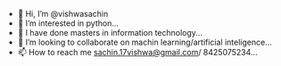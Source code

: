 - 👋 Hi, I’m @vishwasachin
- 👀 I’m interested in python...
- 🌱 I have done masters in information technology...
- 💞️ I’m looking to collaborate on  machin learning/artificial inteligence...
- 📫 How to reach me sachin.17vishwa@gmail.com/ 8425075234...

<!---
vishwasachin/vishwasachin is a ✨ special ✨ repository because its `README.md` (this file) appears on your GitHub profile.
You can click the Preview link to take a look at your changes.
--->
